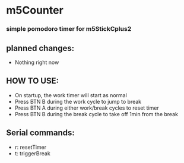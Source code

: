 # m5Counter

### simple pomodoro timer for m5StickCplus2<br>

## planned changes:
- Nothing right now


## HOW TO USE:
- On startup, the work timer will start as normal
- Press BTN B during the work cycle to jump to break
- Press BTN A during either work/break cycles to reset timer
- Press BTN B during the break cycle to take off 1min from the break

## Serial commands:
- r: resetTimer
- t: triggerBreak
